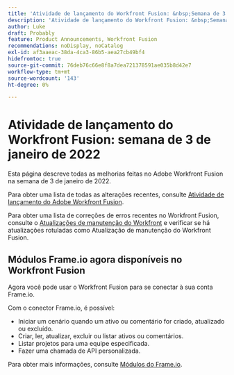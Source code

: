 ```yaml
---
title: 'Atividade de lançamento do Workfront Fusion: &nbsp;Semana de 3 de janeiro de 2022'
description: 'Atividade de lançamento do Workfront Fusion: &nbsp;Semana de 3 de janeiro de 2022'
author: Luke
draft: Probably
feature: Product Announcements, Workfront Fusion
recommendations: noDisplay, noCatalog
exl-id: af3aaeac-38da-4ca3-86b5-aea27cb49bf4
hidefromtoc: true
source-git-commit: 76deb76c66e8f8a7dea721378591ae035b8d42e7
workflow-type: tm+mt
source-wordcount: '143'
ht-degree: 0%

---
```


# Atividade de lançamento do Workfront Fusion: semana de 3 de janeiro de 2022

Esta página descreve todas as melhorias feitas no Adobe Workfront Fusion na semana de 3 de janeiro de 2022.

Para obter uma lista de todas as alterações recentes, consulte [Atividade de lançamento do Adobe Workfront Fusion](../../../product-announcements/product-releases/fusion-release-activity/fusion-release-activity.md).

Para obter uma lista de correções de erros recentes no Workfront Fusion, consulte o [Atualizações de manutenção do Workfront](https://experienceleague.adobe.com/docs/workfront-known-issues/releases/current-updates.html) e verificar se há atualizações rotuladas como Atualização de manutenção do Workfront Fusion.

## Módulos Frame.io agora disponíveis no Workfront Fusion

Agora você pode usar o Workfront Fusion para se conectar à sua conta Frame.io.

Com o conector Frame.io, é possível:

* Iniciar um cenário quando um ativo ou comentário for criado, atualizado ou excluído.
* Criar, ler, atualizar, excluir ou listar ativos ou comentários.
* Listar projetos para uma equipe especificada.
* Fazer uma chamada de API personalizada.

Para obter mais informações, consulte [Módulos do Frame.io](../../../workfront-fusion/apps-and-their-modules/frame-io-modules.md).
